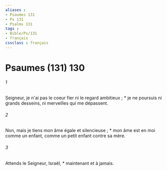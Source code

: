 ```yaml
---
aliases : 
- Psaumes 131
- Ps 131
- Psalms 131
tags : 
- Bible/Ps/131
- français
cssclass : français
---
```


# Psaumes (131) 130

###### 1
Seigneur, je n'ai pas le coeur fier ni le regard ambitieux ; * je ne poursuis ni grands desseins, ni merveilles qui me dépassent.
###### 2
Non, mais je tiens mon âme égale et silencieuse ; * mon âme est en moi comme un enfant, comme un petit enfant contre sa mère.
###### 3
Attends le Seigneur, Israël, * maintenant et à jamais.

